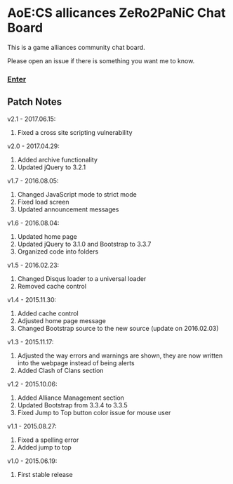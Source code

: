 # AoE:CS allicances ZeRo2PaNiC Chat Board

This is a game alliances community chat board. 

Please open an issue if there is something you want me to know. 

### [Enter](https://jspenguin2017.github.io/z2p/)

## Patch Notes

v2.1 - 2017.06.15: 
1. Fixed a cross site scripting vulnerability

v2.0 - 2017.04.29: 

1. Added archive functionality
2. Updated jQuery to 3.2.1

v1.7 - 2016.08.05: 

1. Changed JavaScript mode to strict mode
2. Fixed load screen
3. Updated announcement messages

v1.6 - 2016.08.04: 

1. Updated home page
2. Updated jQuery to 3.1.0 and Bootstrap to 3.3.7
3. Organized code into folders

v1.5 - 2016.02.23: 

1. Changed Disqus loader to a universal loader
2. Removed cache control

v1.4 - 2015.11.30: 

1. Added cache control
2. Adjusted home page message
3. Changed Bootstrap source to the new source (update on 2016.02.03)

v1.3 - 2015.11.17: 

1. Adjusted the way errors and warnings are shown, they are now written into the webpage instead of being alerts
2. Added Clash of Clans section

v1.2 - 2015.10.06: 

1. Added Alliance Management section
2. Updated Bootstrap from 3.3.4 to 3.3.5
3. Fixed Jump to Top button color issue for mouse user

v1.1 - 2015.08.27: 

1. Fixed a spelling error
2. Added jump to top

v1.0 - 2015.06.19: 

1. First stable release
